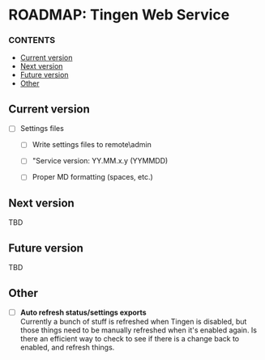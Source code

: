 # ROADMAP: Tingen Web Service

### CONTENTS

- [Current version](#current-version)
- [Next version](#next-version)
- [Future version](#future-version)
- [Other](#other)

## Current version

- [ ] Settings files
    - [ ] Write settings files to remote\admin
    - [ ] "Service version: YY.MM.x.y (YYMMDD)
    - [ ] Proper MD formatting (spaces, etc.)


## Next version

TBD

## Future version

TBD

## Other

- [ ] **Auto refresh status/settings exports**  
Currently a bunch of stuff is refreshed when Tingen is disabled, but those things need to be manually refreshed when it's enabled again. Is there an efficient way to check to see if there is a change back to enabled, and refresh things.
